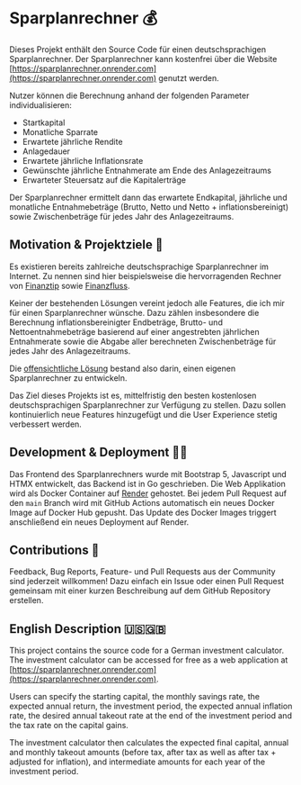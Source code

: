 # Sparplanrechner 💰

Dieses Projekt enthält den Source Code für einen deutschsprachigen Sparplanrechner. Der Sparplanrechner kann kostenfrei über die Website [https://sparplanrechner.onrender.com](https://sparplanrechner.onrender.com) genutzt werden.

Nutzer können die Berechnung anhand der folgenden Parameter individualisieren:

-   Startkapital
-   Monatliche Sparrate
-   Erwartete jährliche Rendite
-   Anlagedauer
-   Erwartete jährliche Inflationsrate
-   Gewünschte jährliche Entnahmerate am Ende des Anlagezeitraums
-   Erwarteter Steuersatz auf die Kapitalerträge

Der Sparplanrechner ermittelt dann das erwartete Endkapital, jährliche und monatliche Entnahmebeträge (Brutto, Netto und Netto + inflationsbereinigt) sowie Zwischenbeträge für jedes Jahr des Anlagezeitraums.

## Motivation & Projektziele 🎯

Es existieren bereits zahlreiche deutschsprachige Sparplanrechner im Internet. Zu nennen sind hier beispielsweise die hervorragenden Rechner von [Finanztip](https://www.finanztip.de/rechner/sparplanrechner/) sowie [Finanzfluss](https://www.finanzfluss.de/rechner/sparrechner/).

Keiner der bestehenden Lösungen vereint jedoch alle Features, die ich mir für einen Sparplanrechner wünsche. Dazu zählen insbesondere die Berechnung inflationsbereinigter Endbeträge, Brutto- und Nettoentnahmebeträge basierend auf einer angestrebten jährlichen Entnahmerate sowie die Abgabe aller berechneten Zwischenbeträge für jedes Jahr des Anlagezeitraums.

Die [offensichtliche Lösung](https://xkcd.com/927/) bestand also darin, einen eigenen Sparplanrechner zu entwickeln.

Das Ziel dieses Projekts ist es, mittelfristig den besten kostenlosen deutschsprachigen Sparplanrechner zur Verfügung zu stellen. Dazu sollen kontinuierlich neue Features hinzugefügt und die User Experience stetig verbessert werden.

## Development & Deployment 👨‍💻

Das Frontend des Sparplanrechners wurde mit Bootstrap 5, Javascript und HTMX entwickelt, das Backend ist in Go geschrieben.
Die Web Applikation wird als Docker Container auf [Render](https://render.com/) gehostet.
Bei jedem Pull Request auf den `main` Branch wird mit GitHub Actions automatisch ein neues Docker Image auf Docker Hub gepusht. Das Update des Docker Images triggert anschließend ein neues Deployment auf Render.

## Contributions 🤝

Feedback, Bug Reports, Feature- und Pull Requests aus der Community sind jederzeit willkommen! Dazu einfach ein Issue oder einen Pull Request gemeinsam mit einer kurzen Beschreibung auf dem GitHub Repository erstellen.

## English Description 🇺🇸🇬🇧

This project contains the source code for a German investment calculator. The investment calculator can be accessed for free as a web application at [https://sparplanrechner.onrender.com](https://sparplanrechner.onrender.com).

Users can specify the starting capital, the monthly savings rate, the expected annual return, the investment period, the expected annual inflation rate, the desired annual takeout rate at the end of the investment period and the tax rate on the capital gains.

The investment calculator then calculates the expected final capital, annual and monthly takeout amounts (before tax, after tax as well as after tax + adjusted for inflation), and intermediate amounts for each year of the investment period.
